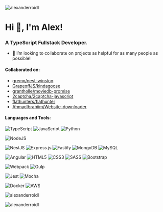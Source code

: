 ![alexanderroidl](https://komarev.com/ghpvc/?username=alexanderroidl&label=Profile%20views&color=0e75b6&style=flat)

# Hi 👋, I'm Alex!

### A TypeScript Fullstack Developer.

- 👯 I’m looking to collaborate on projects as helpful for as many people as possible!

#### Collaborated on:
- [gremo/nest-winston](https://github.com/gremo/nest-winston)
- [GrapeoffJS/kindagoose](https://github.com/GrapeoffJS/kindagoose)
- [grantholle/moviedb-promise](https://github.com/grantholle/moviedb-promise)
- [2captcha/2captcha-javascript](https://github.com/2captcha/2captcha-javascript)
- [flathunters/flathunter](https://github.com/flathunters/flathunter)
- [AhmadIbrahiim/Website-downloader](https://github.com/AhmadIbrahiim/Website-downloader)

#### Languages and Tools:

![TypeScript](https://img.shields.io/badge/typescript-%23007ACC.svg?style=for-the-badge&logo=typescript&logoColor=white)
![JavaScript](https://img.shields.io/badge/javascript-%23323330.svg?style=for-the-badge&logo=javascript&logoColor=%23F7DF1E)
![Python](https://img.shields.io/badge/python-3670A0?style=for-the-badge&logo=python&logoColor=ffdd54)

![NodeJS](https://img.shields.io/badge/node.js-6DA55F?style=for-the-badge&logo=node.js&logoColor=white)

![NestJS](https://img.shields.io/badge/nestjs-%23E0234E.svg?style=for-the-badge&logo=nestjs&logoColor=white) 
![Express.js](https://img.shields.io/badge/express.js-%23404d59.svg?style=for-the-badge&logo=express&logoColor=%2361DAFB)
![Fastify](https://img.shields.io/badge/fastify-%23000000.svg?style=for-the-badge&logo=fastify&logoColor=white)
![MongoDB](https://img.shields.io/badge/MongoDB-%234ea94b.svg?style=for-the-badge&logo=mongodb&logoColor=white)
![MySQL](https://img.shields.io/badge/mysql-4479A1.svg?style=for-the-badge&logo=mysql&logoColor=white)

![Angular](https://img.shields.io/badge/angular-%23DD0031.svg?style=for-the-badge&logo=angular&logoColor=white)
![HTML5](https://img.shields.io/badge/html5-%23E34F26.svg?style=for-the-badge&logo=html5&logoColor=white)
![CSS3](https://img.shields.io/badge/css3-%231572B6.svg?style=for-the-badge&logo=css3&logoColor=white)
![SASS](https://img.shields.io/badge/SASS-hotpink.svg?style=for-the-badge&logo=SASS&logoColor=white)
![Bootstrap](https://img.shields.io/badge/bootstrap-%238511FA.svg?style=for-the-badge&logo=bootstrap&logoColor=white)

![Webpack](https://img.shields.io/badge/webpack-%238DD6F9.svg?style=for-the-badge&logo=webpack&logoColor=black)
![Gulp](https://img.shields.io/badge/GULP-%23CF4647.svg?style=for-the-badge&logo=gulp&logoColor=white)

![Jest](https://img.shields.io/badge/-jest-%23C21325?style=for-the-badge&logo=jest&logoColor=white)
![Mocha](https://img.shields.io/badge/-mocha-%238D6748?style=for-the-badge&logo=mocha&logoColor=white)

![Docker](https://img.shields.io/badge/docker-%230db7ed.svg?style=for-the-badge&logo=docker&logoColor=white)
![AWS](https://img.shields.io/badge/AWS-%23FF9900.svg?style=for-the-badge&logo=amazon-aws&logoColor=white)

<p><img align="center" src="https://github-readme-stats.vercel.app/api/top-langs?username=alexanderroidl&show_icons=true&locale=en&layout=compact" alt="alexanderroidl" /></p>

<p><img align="center" src="https://github-readme-streak-stats.herokuapp.com/?user=alexanderroidl&" alt="alexanderroidl" /></p>

